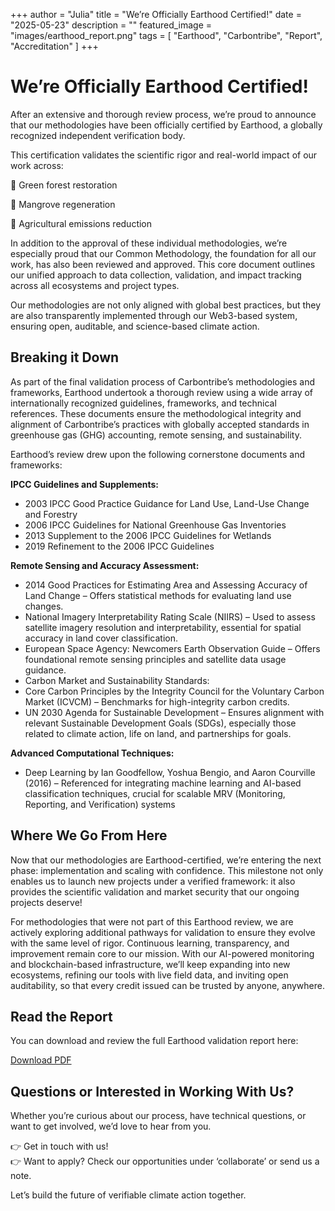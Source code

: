 +++
author = "Julia"
title = "We’re Officially Earthood Certified!"
date = "2025-05-23"
description = ""
featured_image = "images/earthood_report.png"
tags = [
    "Earthood",
    "Carbontribe",
    "Report",
    "Accreditation"
]
+++

# We’re Officially Earthood Certified!

After an extensive and thorough review process, we’re proud to announce that our methodologies have been officially certified by Earthood, a globally recognized independent verification body.

This certification validates the scientific rigor and real-world impact of our work across:

🌱 Green forest restoration

🌊 Mangrove regeneration

🌾 Agricultural emissions reduction

In addition to the approval of these individual methodologies, we’re especially proud that our Common Methodology, the foundation for all our work, has also been reviewed and approved. This core document outlines our unified approach to data collection, validation, and impact tracking across all ecosystems and project types.

Our methodologies are not only aligned with global best practices, but they are also transparently implemented through our Web3-based system, ensuring open, auditable, and science-based climate action.

## Breaking it Down 


As part of the final validation process of Carbontribe’s methodologies and frameworks, Earthood undertook a thorough review using a wide array of internationally recognized guidelines, frameworks, and technical references. These documents ensure the methodological integrity and alignment of Carbontribe’s practices with globally accepted standards in greenhouse gas (GHG) accounting, remote sensing, and sustainability.

Earthood’s review drew upon the following cornerstone documents and frameworks:



**IPCC Guidelines and Supplements:**

- 2003 IPCC Good Practice Guidance for Land Use, Land-Use Change and Forestry
- 2006 IPCC Guidelines for National Greenhouse Gas Inventories
- 2013 Supplement to the 2006 IPCC Guidelines for Wetlands
- 2019 Refinement to the 2006 IPCC Guidelines

**Remote Sensing and Accuracy Assessment:**

- 2014 Good Practices for Estimating Area and Assessing Accuracy of Land Change – Offers statistical methods for evaluating land use changes.
- National Imagery Interpretability Rating Scale (NIIRS) – Used to assess satellite imagery resolution and interpretability, essential for spatial accuracy in land cover classification.
- European Space Agency: Newcomers Earth Observation Guide – Offers foundational remote sensing principles and satellite data usage guidance.
- Carbon Market and Sustainability Standards:
- Core Carbon Principles by the Integrity Council for the Voluntary Carbon Market (ICVCM) – Benchmarks for high-integrity carbon credits.
- UN 2030 Agenda for Sustainable Development – Ensures alignment with relevant Sustainable Development Goals (SDGs), especially those related to climate action, life on land, and partnerships for goals.

**Advanced Computational Techniques:**

- Deep Learning by Ian Goodfellow, Yoshua Bengio, and Aaron Courville (2016) – Referenced for integrating machine learning and AI-based classification techniques, crucial for scalable MRV (Monitoring, Reporting, and Verification) systems

## Where We Go From Here

Now that our methodologies are Earthood-certified, we’re entering the next phase: implementation and scaling with confidence. This milestone not only enables us to launch new projects under a verified framework: it also provides the scientific validation and market security that our ongoing projects deserve!

For methodologies that were not part of this Earthood review, we are actively exploring additional pathways for validation to ensure they evolve with the same level of rigor. Continuous learning, transparency, and improvement remain core to our mission. With our AI-powered monitoring and blockchain-based infrastructure, we’ll keep expanding into new ecosystems, refining our tools with live field data, and inviting open auditability, so that every credit issued can be trusted by anyone, anywhere.


## Read the Report

You can download and review the full Earthood validation report here:

[Download PDF]( /files/accreditation/report.pdf )

## Questions or Interested in Working With Us?

Whether you’re curious about our process, have technical questions, or want to get involved, we’d love to hear from you.

👉 Get in touch with us!  
👉 Want to apply? Check our opportunities under ‘collaborate’ or send us a note.  

Let’s build the future of verifiable climate action together.